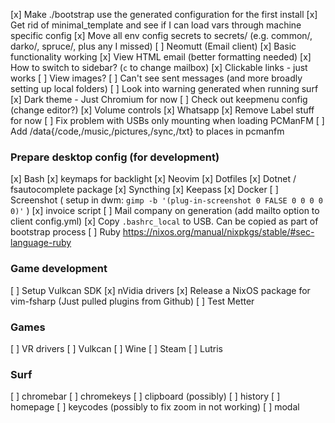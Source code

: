 [x] Make ./bootstrap use the generated configuration for the first install
[x] Get rid of minimal_template and see if I can load vars through machine specific config
[x] Move all env config secrets to secrets/ (e.g. common/, darko/, spruce/, plus any I missed)
[ ] Neomutt (Email client)
    [x] Basic functionality working
    [x] View HTML email (better formatting needed)
    [x] How to switch to sidebar? (`c` to change mailbox)
    [x] Clickable links - just works
    [ ] View images?
    [ ] Can't see sent messages (and more broadly setting up local folders)
    [ ] Look into warning generated when running surf
[x] Dark theme - Just Chromium for now
[ ] Check out keepmenu config (change editor?)
[x] Volume controls
[x] Whatsapp
[x] Remove Label stuff for now
[ ] Fix problem with USBs only mounting when loading PCManFM
[ ] Add /data{/code,/music,/pictures,/sync,/txt} to places in pcmanfm

### Prepare desktop config (for development)
[x] Bash
[x] keymaps for backlight
[x] Neovim
[x] Dotfiles
[x] Dotnet / fsautocomplete package
[x] Syncthing
[x] Keepass
[x] Docker
[ ] Screenshot ( setup in dwm: `gimp -b '(plug-in-screenshot 0 FALSE 0 0 0 0 0)'` )
[x] invoice script
    [ ] Mail company on generation (add mailto option to client config.yml)
[x] Copy `.bashrc_local` to USB. Can be copied as part of bootstrap process
[ ] Ruby https://nixos.org/manual/nixpkgs/stable/#sec-language-ruby

### Game development
[ ] Setup Vulkcan SDK
[x] nVidia drivers
[x] Release a NixOS package for vim-fsharp (Just pulled plugins from Github)
[ ] Test Metter

### Games
[ ] VR drivers
[ ] Vulkcan
[ ] Wine
[ ] Steam
[ ] Lutris

### Surf
[ ] chromebar
[ ] chromekeys
[ ] clipboard (possibly)
[ ] history
[ ] homepage
[ ] keycodes (possibly to fix zoom in not working)
[ ] modal


